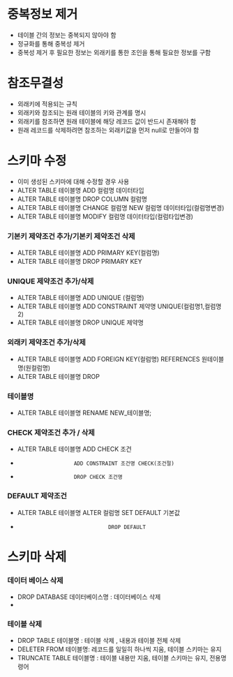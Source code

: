 # 중복정보 제거
- 테이블 간의 정보는 중복되지 않아야 함
- 정규화를 통해 중복성 제거
- 중복성 제거 후 필요한 정보는 외래키를 통한 조인을 통해 필요한 정보를 구함

# 참조무결성
- 외래키에 적용되는 규칙
- 외래키와 참조되는 원래 테이블의 키와 관계를 명시
- 외래키를 참조하면 원래 테이블에 해당 레코드 값이 반드시 존재해야 함
- 원래 레코드를 삭제하려면 참조하는 외래키값을 먼저 null로 만들어야 함

# 스키마 수정
- 이미 생성된 스키마에 대해 수정할 경우 사용
- ALTER TABLE 테이블명 ADD 컬럼명 데이터타입
- ALTER TABLE 테이블명 DROP COLUMN 컬럼명
- ALTER TABLE 테이블명 CHANGE 컬럼명 NEW 컬럼명 데이터타입(컬럼명변경)
- ALTER TABLE 테이블명 MODIFY 컬럼명 데이터타입(컬럼타입변경)

### 기본키 제약조건 추가/기본키 제약조건 삭제
- ALTER TABLE 테이블명 ADD PRIMARY KEY(컬럼명)
- ALTER TABLE 테이블명 DROP PRIMARY KEY

### UNIQUE 제약조건 추가/삭제
- ALTER TABLE 테이블명 ADD UNIQUE (컬럼명)
- ALTER TABLE 테이블명 ADD CONSTRAINT 제약명 UNIQUE(컬럼명1,컬럼명2)
- ALTER TABLE 테이블명 DROP UNIQUE 제약명

### 외래키 제약조건 추가/삭제
- ALTER TABLE 테이블명 ADD FOREIGN KEY(컬럼명) REFERENCES 원테이블명(원컬럼명)
- ALTER TABLE 테이블명 DROP 


### 테이블명
- ALTER TABLE 테이블명 RENAME NEW_테이블명;

### CHECK 제약조건 추가 / 삭제
- ALTER TABLE 테이블명 ADD CHECK 조건
-                       ADD CONSTRAINT 조건명 CHECK(조건절)
-                       DROP CHECK 조건명

### DEFAULT 제약조건
- ALTER TABLE 테이블명 ALTER 컬럼명 SET DEFAULT 기본값
-                                  DROP DEFAULT

# 스키마 삭제
### 데이터 베이스 삭제
- DROP DATABASE 데이터베이스명 : 데이터베이스 삭제
-
### 테이블 삭제
- DROP TABLE 테이블명 : 테이블 삭제 , 내용과 테이블 전체 삭제
- DELETER FROM 테이블명: 레코드를 일일히 하나씩 지움, 테이블 스키마는 유지
- TRUNCATE TABLE 테이블명 : 테이블 내용만 지움, 테이블 스키마는 유지, 전용명령어

